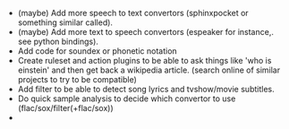 - (maybe) Add more speech to text convertors (sphinxpocket or something similar called).
- (maybe) Add more text to speech convertors (espeaker for instance,. see python bindings).
- Add code for soundex or phonetic notation
- Create ruleset and action plugins to be able to ask things like 'who is einstein' and then get back a wikipedia article.
  (search online of similar projects to try to be compatible)
- Add filter to be able to detect song lyrics and tvshow/movie subtitles. 
- Do quick sample analysis to decide which convertor to use (flac/sox/filter(+flac/sox))
- 
